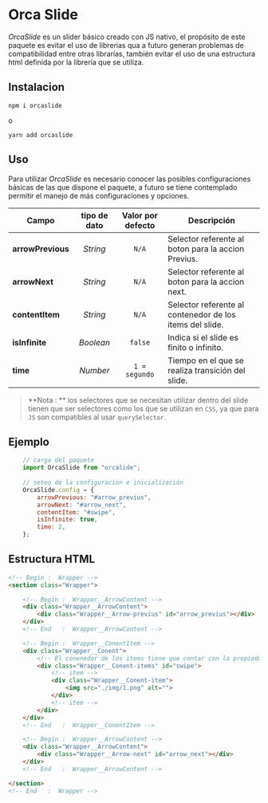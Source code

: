 # Orca Slide

*OrcaSlide* es un slider básico creado con JS nativo, el propósito de este paquete es evitar el uso de 
librerias qua a futuro generan problemas de compatibilidad entre otras librarías, también evitar el uso
de una estructura html definida por la librería que se utiliza.

## Instalacion

```
npm i orcaslide
```
o 

```
yarn add orcaslide
```

## Uso

Para utilizar *OrcaSlide* es necesario conocer las posibles configuraciones básicas de las que dispone
el paquete, a futuro se tiene contemplado permitir el manejo de más configuraciones y opciones.


| Campo             | tipo de dato | Valor por defecto | Descripción |
|-------------------|:------------:|:-----------------:|-------------|
| **arrowPrevious** | *String*     | `N/A`             | Selector referente al boton para la accion Previus.
| **arrowNext**     | *String*     | `N/A`             | Selector referente al boton para la accion next. 
| **contentItem**   | *String*     | `N/A`             | Selector referente al contenedor de los items del slide.
| **isInfinite**    | *Boolean*    | `false`           | Indica si el slide es finito o infinito.
| **time**          | *Number*     | `1 = segundo`     | Tiempo en el que se realiza transición del slide. 

> **Nota : ** los selectores que se necesitan utilizar dentro del slide tienen que ser selectores como los que se utilizan en `CSS`, ya que para `JS` son compatibles al usar `querySelector`.

## Ejemplo

```javascript
    // carga del paquete
    import OrcaSlide from "orcalide";
    
    // seteo de la configuracion e inicialización
    OrcaSlide.config = {
        arrowPrevious: "#arrow_previus",
        arrowNext: "#arrow_next",
        contentItem: "#swipe",
        isInfinite: true,
        time: 2,
    };
```
## Estructura HTML

```html
<!-- Begin :  Wrapper -->
<section class="Wrapper">

    <!-- Begin :  Wrapper__ArrowContent -->
    <div class="Wrapper__ArrowContent">
        <div class="Wrapper__Arrow-previus" id="arrow_previus"></div>
    </div>
    <!-- End   :  Wrapper__ArrowContent -->

    <!-- Begin :  Wrapper__ConentItem -->
    <div class="Wrapper__Conent">
        <!-- El conenedor de los items tiene que contar con la propiedad overflow -->
        <div class="Wrapper__Conent-items" id="swipe">
            <!-- item -->
            <div class="Wrapper__Conent-item">
                <img src="./img/1.png" alt="">
            </div>
            <!-- item -->
        </div>
    </div>
    <!-- End   :  Wrapper__ConentItem -->

    <!-- Begin :  Wrapper__ArrowContent -->
    <div class="Wrapper__ArrowContent">
        <div class="Wrapper__Arrow-next" id="arrow_next"></div>
    </div>
    <!-- End   :  Wrapper__ArrowContent -->

</section>
<!-- End   :  Wrapper -->
``` 



